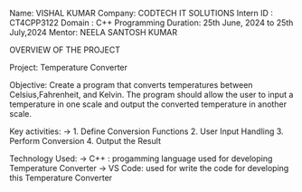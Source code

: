Name: VISHAL KUMAR 
Company: CODTECH IT SOLUTIONS 
Intern ID : CT4CPP3122 
Domain : C++ Programming 
Duration: 25th June, 2024 to 25th July,2024 
Mentor: NEELA SANTOSH KUMAR

OVERVIEW OF THE PROJECT

Project: Temperature Converter

Objective: Create a program that converts temperatures between Celsius,Fahrenheit, and Kelvin. The program should allow the user to input a temperature in one scale and 
output the converted temperature in another scale.

Key activities: -> 1. Define Conversion Functions  2. User Input Handling  3. Perform Conversion 4. Output the Result

Technology Used: -> C++ : progamming language used for developing Temperature Converter -> VS Code: used for write the code for developing this Temperature Converter
